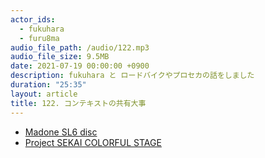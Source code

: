 ```yaml
---
actor_ids:
  - fukuhara
  - furu8ma
audio_file_path: /audio/122.mp3
audio_file_size: 9.5MB
date: 2021-07-19 00:00:00 +0900
description: fukuhara と ロードバイクやプロセカの話をしました
duration: "25:35"
layout: article
title: 122. コンテキストの共有大事
---
```


- [Madone SL6 disc](https://www.trekbikes.com/jp/ja_JP/%E3%83%90%E3%82%A4%E3%82%AF/%E3%83%AD%E3%83%BC%E3%83%89%E3%83%90%E3%82%A4%E3%82%AF/%E3%83%91%E3%83%95%E3%82%A9%E3%83%BC%E3%83%9E%E3%83%B3%E3%82%B9%E3%83%AD%E3%83%BC%E3%83%89/madone/madone-sl/madone-sl-6/p/35177/)
- [Project SEKAI COLORFUL STAGE](https://pjsekai.sega.jp/)

